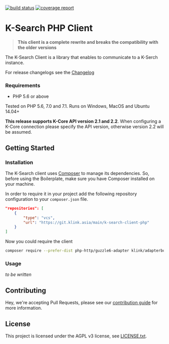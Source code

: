 [![build status](https://git.klink.asia/main/k-search-client-php/badges/master/build.svg)](https://git.klink.asia/main/k-search-client-php/commits/master) 
[![coverage report](https://git.klink.asia/main/k-search-client-php/badges/master/coverage.svg)](https://git.klink.asia/main/k-search-client-php/commits/master)

# K-Search PHP Client

> **This client is a complete rewrite and breaks the compatibility with the older versions**

The K-Search Client is a library that enables to communicate to a K-Serch instance.

For release changelogs see the [Changelog](./changelog.md)


### Requirements

- PHP 5.6 or above

Tested on PHP 5.6, 7.0 and 7.1. Runs on Windows, MacOS and Ubuntu 14.04+

**This release supports K-Core API version 2.1 and 2.2**. When configuring a K-Core connection please specify the API 
version, otherwise version 2.2 will be assumed.

## Getting Started

### Installation

The K-Search client uses [Composer](http://getcomposer.org/) to manage its dependencies. 
So, before using the Boilerplate, make sure you have Composer installed on your machine.

In order to require it in your project add the following repository configuration to your `composer.json` file.

```json
"repositories": [
    {
        "type": "vcs",
        "url": "https://git.klink.asia/main/k-search-client-php"
    }
]
```

Now you could require the client

```bash
composer require --prefer-dist php-http/guzzle6-adapter klink/adapterboilerplate@dev-ksearchv3
```

### Usage

_to be written_


## Contributing

Hey, we're accepting Pull Requests, please see our [contribution guide](./CONTRIBUTING.md) for more information.

## License

This project is licensed under the AGPL v3 license, see [LICENSE.txt](./LICENSE.txt).



